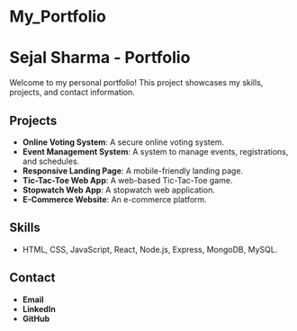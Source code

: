 # My_Portfolio

# Sejal Sharma - Portfolio

Welcome to my personal portfolio! This project showcases my skills, projects, and contact information.

## Projects
- **Online Voting System**: A secure online voting system.
- **Event Management System**: A system to manage events, registrations, and schedules.
- **Responsive Landing Page**: A mobile-friendly landing page.
- **Tic-Tac-Toe Web App**: A web-based Tic-Tac-Toe game.
- **Stopwatch Web App**: A stopwatch web application.
- **E-Commerce Website**: An e-commerce platform.

## Skills
- HTML, CSS, JavaScript, React, Node.js, Express, MongoDB, MySQL.

## Contact
- **Email**
- **LinkedIn**
- **GitHub**

